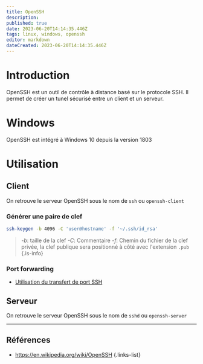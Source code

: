 ```yaml
---
title: OpenSSH
description: 
published: true
date: 2023-06-20T14:14:35.446Z
tags: linux, windows, openssh
editor: markdown
dateCreated: 2023-06-20T14:14:35.446Z
---
```


# Introduction
OpenSSH est un outil de contrôle à distance basé sur le protocole SSH. Il permet de créer un tunel sécurisé entre un client et un serveur.

# Windows
OpenSSH est intégré à Windows 10 depuis la version 1803

# Utilisation
## Client
On retrouve le serveur OpenSSH sous le nom de `ssh` ou `openssh-client`
### Générer une paire de clef 
```bash
ssh-keygen -b 4096 -C 'user@hostname' -f '~/.ssh/id_rsa'
``` 
> *-b*: taille de la clef
> *-C*: Commentaire
> *-f*: Chemin du fichier de la clef privée, la clef publique sera positionné à côté avec l'extension `.pub`
{.is-info}

### Port forwarding
- [Utilisation du transfert de port SSH](/openssh/port-forwarding)

## Serveur
On retrouve le serveur OpenSSH sous le nom de `sshd` ou `openssh-server`

---
## Références
- https://en.wikipedia.org/wiki/OpenSSH
{.links-list}